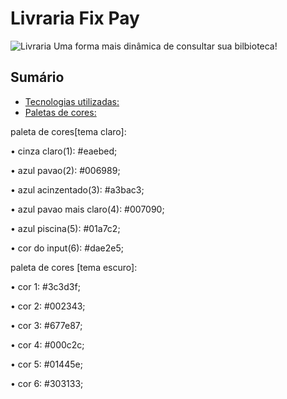 # Livraria Fix Pay
![Livraria](./_imagens/biblioteca-fixpay-website-favicon-color_03_.ico)
Uma forma mais dinâmica de consultar sua bilbioteca!

## Sumário
 - <a href="#-used-tech">Tecnologias utilizadas:</a>
 - <a href="#-color-palette">Paletas de cores:</a>


paleta de cores[tema claro]:


• cinza claro(1): #eaebed;

• azul pavao(2): #006989;

• azul acinzentado(3): #a3bac3;

• azul pavao mais claro(4): #007090;

• azul piscina(5): #01a7c2;

• cor do input(6): #dae2e5;


paleta de cores [tema escuro]:


• cor 1: #3c3d3f;

• cor 2: #002343;

• cor 3: #677e87;

• cor 4: #000c2c;

• cor 5: #01445e;

• cor 6: #303133;